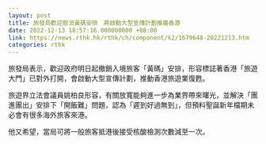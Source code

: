 ```yaml
---
layout: post
title: 旅發局歡迎取消黃碼安排　將啟動大型宣傳計劃推廣香港
date: 2022-12-13 18:57:16.000000000 +08:00
link: https://news.rthk.hk/rthk/ch/component/k2/1679648-20221213.htm
categories: rthk
---
```


旅發局表示，歡迎政府明日起撤銷入境旅客「黃碼」安排，形容標誌著香港「旅遊大門」已對外打開，會啟動大型宣傳計劃，推動香港旅遊業復甦。

旅遊界立法會議員姚柏良形容，有關放寬能夠進一步為業界帶來曙光，並解決「團進團出」安排下「開飯難」問題，認為「遲到好過無到」，但預料聖誕新年檔期未必會有很多海外旅客來港。

他又希望，當局可將一般旅客抵港後接受核酸檢測次數減至一次。
